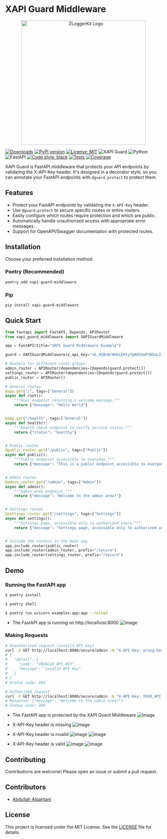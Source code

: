 # XAPI Guard Middleware

<p align="center">
  <img src="./assets/xapi-guard-logo.svg" alt="ZLoggerKit Logo" width="400"/>
</p>

[![Downloads](https://img.shields.io/pypi/dm/xapi-guard-middleware)](https://pypi.org/project/xapi-guard-middleware/)
[![PyPI version](https://img.shields.io/pypi/v/xapi-guard-middleware
)](https://img.shields.io/pypi/v/xapi-guard-middleware)
[![License: MIT](https://img.shields.io/badge/License-MIT-yellow.svg)](https://opensource.org/licenses/MIT)
![XAPI Guard](https://img.shields.io/badge/XAPI_Guard-1.0.7-blue)
![Python](https://img.shields.io/badge/Python->=3.11,<4.0-blue)
![FastAPI](https://img.shields.io/badge/FastAPI->=0.109.0,<0.115.8-blue)
[![Code style: black](https://img.shields.io/badge/code%20style-black-000000.svg)](https://github.com/psf/black)
[![Tests](https://img.shields.io/badge/Tests-Pytest-green)](https://docs.pytest.org/)
[![Coverage](https://img.shields.io/badge/Coverage-100%25-brightgreen)](https://coverage.py/)

XAPI Guard is FastAPI middleware that protects your API endpoints by validating the X-API-Key header. It's designed in a decorator style, so you can annotate your FastAPI endpoints with `@guard.protect` to protect them.

## Features

- Protect your FastAPI endpoints by validating the `X-API-Key` header.
- Use `@guard.protect` to secure specific routes or entire routers.
- Easily configure which routes require protection and which are public.
- Automatically handle unauthorized access with appropriate error messages.
- Support for OpenAPI/Swagger documentation with protected routes.

## Installation

Choose your preferred installation method:

### Poetry (Recommended)
```bash
poetry add xapi-guard-middleware
```

### Pip
```bash
pip install xapi-guard-middleware
```

## Quick Start

```python
from fastapi import FastAPI, Depends, APIRouter
from xapi_guard_middleware import XAPIGuardMiddleware

app = FastAPI(title="XAPI Guard Middleware Example")

guard = XAPIGuardMiddleware(x_api_key="sk_85BnHrWHbLEKty7gNXVSwP385eLZipN6UvlSRjcvOXucwWq7MqAmvB5PhQ5xhy5n0uVFxluUuomCzRpoNuL7ffEnMApAs9hwIUDtoWN1je9ZYIkqAz6qrVSWdbZs8")

# Routers for different route groups
admin_router = APIRouter(dependencies=[Depends(guard.protect)])
settings_router = APIRouter(dependencies=[Depends(guard.protect)])
public_router = APIRouter()

# General routes
@app.get("/", tags=["General"])
async def root():
    """Root endpoint returning a welcome message."""
    return {"message": "Hello World"}


@app.get("/health", tags=["General"])
async def health():
    """Health check endpoint to verify service status."""
    return {"status": "healthy"}


# Public routes
@public_router.get("/public", tags=["Public"])
async def public():
    """Public endpoint accessible to everyone."""
    return {"message": "This is a public endpoint accessible to everyone."}


# Admin routes
@admin_router.get("/admin", tags=["Admin"])
async def admin():
    """Admin area endpoint."""
    return {"message": "Welcome to the admin area!"}


# Settings routes
@settings_router.get("/settings", tags=["Settings"])
async def settings():
    """Settings page, accessible only to authorized users."""
    return {"message": "Settings page, accessible only to authorized users."}


# Include the routers in the main app
app.include_router(public_router)
app.include_router(admin_router, prefix="/secure")
app.include_router(settings_router, prefix="/secure")
```

## Demo

### Running the FastAPI app

```bash
$ poetry install

$ poetry shell

$ poetry run uvicorn examples.app:app --reload
```

* The FastAPI app is running on http://localhost:8000
![image](./assets/7.png)

### Making Requests

```bash
# Unauthorized request (invalid API key)
curl -X GET http://localhost:8000/secure/admin -H "X-API-Key: wrong-key"
# {
#   "detail": {
#     "code": "INVALID_API_KEY",
#     "message": "Invalid API key"
#   }
# }
# Status code: 403

# Authorized request
curl -X GET http://localhost:8000/secure/admin -H "X-API-Key: YOUR_API_KEY"
# Response: {"message": "Welcome to the admin area!"}
# Status code: 200
```

* The FastAPI app is protected by the XAPI Guard Middleware
![image](./assets/1.png)

* X-API-Key header is missing
![image](./assets/2.png)

* X-API-Key header is invalid
![image](./assets/3.png)
![image](./assets/4.png)

* X-API-Key header is valid
![image](./assets/5.png)
![image](./assets/6.png)


## Contributing

Contributions are welcome! Please open an issue or submit a pull request.
## Contributors

- [Abdullah Alqahtani](https://github.com/anqorithm)

## License

This project is licensed under the MIT License. See the [LICENSE](LICENSE) file for details.
